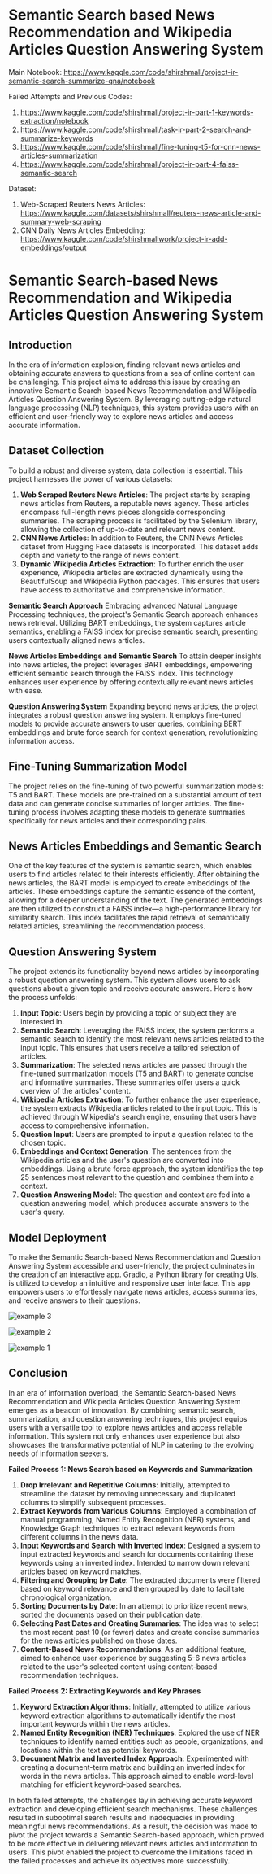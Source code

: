 # Semantic Search based News Recommendation and Wikipedia Articles Question Answering System

Main Notebook: https://www.kaggle.com/code/shirshmall/project-ir-semantic-search-summarize-qna/notebook


Failed Attempts and Previous Codes:
1. https://www.kaggle.com/code/shirshmall/project-ir-part-1-keywords-extraction/notebook
2. https://www.kaggle.com/code/shirshmall/task-ir-part-2-search-and-summarize-keywords
3. https://www.kaggle.com/code/shirshmall/fine-tuning-t5-for-cnn-news-articles-summarization 
4. https://www.kaggle.com/code/shirshmall/project-ir-part-4-faiss-semantic-search

Dataset: 
1. Web-Scraped Reuters News Articles: https://www.kaggle.com/datasets/shirshmall/reuters-news-article-and-summary-web-scraping
2. CNN Daily News Articles Embedding: https://www.kaggle.com/code/shirshmallwork/project-ir-add-embeddings/output


# Semantic Search-based News Recommendation and Wikipedia Articles Question Answering System

## Introduction
In the era of information explosion, finding relevant news articles and obtaining accurate answers to questions from a sea of online content can be challenging. This project aims to address this issue by creating an innovative Semantic Search-based News Recommendation and Wikipedia Articles Question Answering System. By leveraging cutting-edge natural language processing (NLP) techniques, this system provides users with an efficient and user-friendly way to explore news articles and access accurate information.

## Dataset Collection
To build a robust and diverse system, data collection is essential. This project harnesses the power of various datasets:
1. **Web Scraped Reuters News Articles**: The project starts by scraping news articles from Reuters, a reputable news agency. These articles encompass full-length news pieces alongside corresponding summaries. The scraping process is facilitated by the Selenium library, allowing the collection of up-to-date and relevant news content.
2. **CNN News Articles**: In addition to Reuters, the CNN News Articles dataset from Hugging Face datasets is incorporated. This dataset adds depth and variety to the range of news content.
3. **Dynamic Wikipedia Articles Extraction**: To further enrich the user experience, Wikipedia articles are extracted dynamically using the BeautifulSoup and Wikipedia Python packages. This ensures that users have access to authoritative and comprehensive information.

**Semantic Search Approach**
Embracing advanced Natural Language Processing techniques, the project's Semantic Search approach enhances news retrieval. Utilizing BART embeddings, the system captures article semantics, enabling a FAISS index for precise semantic search, presenting users contextually aligned news articles.

**News Articles Embeddings and Semantic Search**
To attain deeper insights into news articles, the project leverages BART embeddings, empowering efficient semantic search through the FAISS index. This technology enhances user experience by offering contextually relevant news articles with ease.

**Question Answering System**
Expanding beyond news articles, the project integrates a robust question answering system. It employs fine-tuned models to provide accurate answers to user queries, combining BERT embeddings and brute force search for context generation, revolutionizing information access.

## Fine-Tuning Summarization Model
The project relies on the fine-tuning of two powerful summarization models: T5 and BART. These models are pre-trained on a substantial amount of text data and can generate concise summaries of longer articles. The fine-tuning process involves adapting these models to generate summaries specifically for news articles and their corresponding pairs.

## News Articles Embeddings and Semantic Search
One of the key features of the system is semantic search, which enables users to find articles related to their interests efficiently. After obtaining the news articles, the BART model is employed to create embeddings of the articles. These embeddings capture the semantic essence of the content, allowing for a deeper understanding of the text. The generated embeddings are then utilized to construct a FAISS index—a high-performance library for similarity search. This index facilitates the rapid retrieval of semantically related articles, streamlining the recommendation process.

## Question Answering System
The project extends its functionality beyond news articles by incorporating a robust question answering system. This system allows users to ask questions about a given topic and receive accurate answers. Here's how the process unfolds:
1. **Input Topic**: Users begin by providing a topic or subject they are interested in.
2. **Semantic Search**: Leveraging the FAISS index, the system performs a semantic search to identify the most relevant news articles related to the input topic. This ensures that users receive a tailored selection of articles.
3. **Summarization**: The selected news articles are passed through the fine-tuned summarization models (T5 and BART) to generate concise and informative summaries. These summaries offer users a quick overview of the articles' content.
4. **Wikipedia Articles Extraction**: To further enhance the user experience, the system extracts Wikipedia articles related to the input topic. This is achieved through Wikipedia's search engine, ensuring that users have access to comprehensive information.
5. **Question Input**: Users are prompted to input a question related to the chosen topic.
6. **Embeddings and Context Generation**: The sentences from the Wikipedia articles and the user's question are converted into embeddings. Using a brute force approach, the system identifies the top 25 sentences most relevant to the question and combines them into a context.
7. **Question Answering Model**: The question and context are fed into a question answering model, which produces accurate answers to the user's query.

## Model Deployment
To make the Semantic Search-based News Recommendation and Question Answering System accessible and user-friendly, the project culminates in the creation of an interactive app. Gradio, a Python library for creating UIs, is utilized to develop an intuitive and responsive user interface. This app empowers users to effortlessly navigate news articles, access summaries, and receive answers to their questions.

<be>

![example 3](https://github.com/shirsh10mall/Semantic-News-Search-and-Question-Answering-Wiki-Articles/assets/87264071/40867f26-c0ee-44b5-b5a6-5f79c8180983)

![example 2](https://github.com/shirsh10mall/Semantic-News-Search-and-Question-Answering-Wiki-Articles/assets/87264071/b801fd7c-39e1-4f1e-a645-c646753f9556)

![example 1](https://github.com/shirsh10mall/Semantic-News-Search-and-Question-Answering-Wiki-Articles/assets/87264071/8010036d-61df-4863-8b3b-a5d78356dfbf)
<br>

## Conclusion
In an era of information overload, the Semantic Search-based News Recommendation and Wikipedia Articles Question Answering System emerges as a beacon of innovation. By combining semantic search, summarization, and question answering techniques, this project equips users with a versatile tool to explore news articles and access reliable information. This system not only enhances user experience but also showcases the transformative potential of NLP in catering to the evolving needs of information seekers.


**Failed Process 1: News Search based on Keywords and Summarization**

1. **Drop Irrelevant and Repetitive Columns**: Initially, attempted to streamline the dataset by removing unnecessary and duplicated columns to simplify subsequent processes.
2. **Extract Keywords from Various Columns**: Employed a combination of manual programming, Named Entity Recognition (NER) systems, and Knowledge Graph techniques to extract relevant keywords from different columns in the news data.
3. **Input Keywords and Search with Inverted Index**: Designed a system to input extracted keywords and search for documents containing these keywords using an inverted index. Intended to narrow down relevant articles based on keyword matches.
4. **Filtering and Grouping by Date**: The extracted documents were filtered based on keyword relevance and then grouped by date to facilitate chronological organization.
5. **Sorting Documents by Date**: In an attempt to prioritize recent news, sorted the documents based on their publication date.
6. **Selecting Past Dates and Creating Summaries**: The idea was to select the most recent past 10 (or fewer) dates and create concise summaries for the news articles published on those dates.
7. **Content-Based News Recommendations**: As an additional feature, aimed to enhance user experience by suggesting 5-6 news articles related to the user's selected content using content-based recommendation techniques.

**Failed Process 2: Extracting Keywords and Key Phrases**

1. **Keyword Extraction Algorithms**: Initially, attempted to utilize various keyword extraction algorithms to automatically identify the most important keywords within the news articles.
2. **Named Entity Recognition (NER) Techniques**: Explored the use of NER techniques to identify named entities such as people, organizations, and locations within the text as potential keywords.
3. **Document Matrix and Inverted Index Approach**: Experimented with creating a document-term matrix and building an inverted index for words in the news articles. This approach aimed to enable word-level matching for efficient keyword-based searches.

In both failed attempts, the challenges lay in achieving accurate keyword extraction and developing efficient search mechanisms. These challenges resulted in suboptimal search results and inadequacies in providing meaningful news recommendations. As a result, the decision was made to pivot the project towards a Semantic Search-based approach, which proved to be more effective in delivering relevant news articles and information to users. This pivot enabled the project to overcome the limitations faced in the failed processes and achieve its objectives more successfully.
